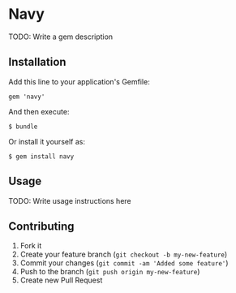 # Navy

TODO: Write a gem description

## Installation

Add this line to your application's Gemfile:

    gem 'navy'

And then execute:

    $ bundle

Or install it yourself as:

    $ gem install navy

## Usage

TODO: Write usage instructions here

## Contributing

1. Fork it
2. Create your feature branch (`git checkout -b my-new-feature`)
3. Commit your changes (`git commit -am 'Added some feature'`)
4. Push to the branch (`git push origin my-new-feature`)
5. Create new Pull Request
